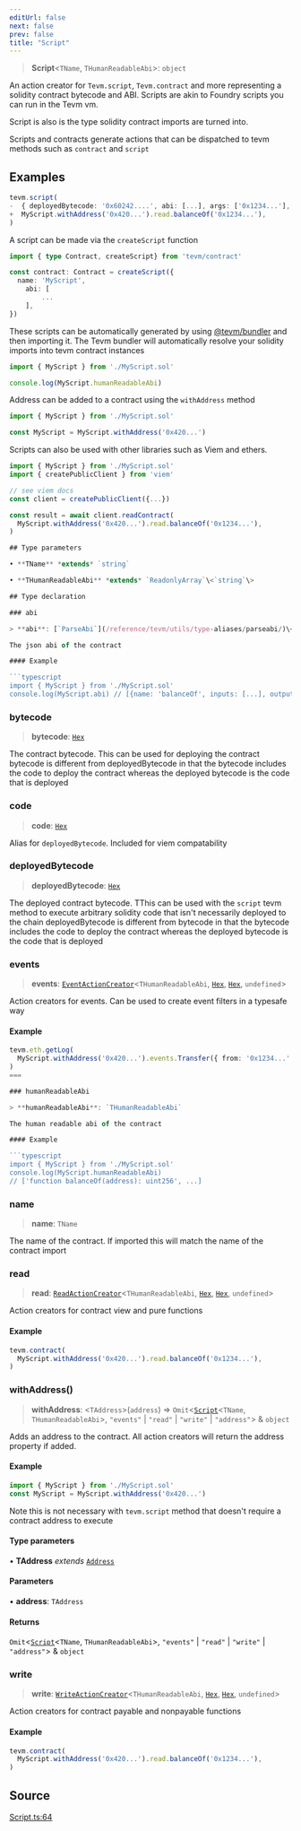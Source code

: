 ```yaml
---
editUrl: false
next: false
prev: false
title: "Script"
---
```


> **Script**\<`TName`, `THumanReadableAbi`\>: `object`

An action creator for `Tevm.script`, `Tevm.contract` and more
representing a solidity contract bytecode and ABI.
Scripts are akin to Foundry scripts you can run in the Tevm vm.

Script is also is the type solidity contract imports are turned into.

Scripts and contracts generate actions that can be dispatched to tevm methods
such as `contract` and `script`

## Examples

```typescript
tevm.script(
-  { deployedBytecode: '0x60242....', abi: [...], args: ['0x1234...'], functionName: 'balanceOf' },
+  MyScript.withAddress('0x420...').read.balanceOf('0x1234...'),
)
```

A script can be made via the `createScript` function

```typescript
import { type Contract, createScript} from 'tevm/contract'

const contract: Contract = createScript({
  name: 'MyScript',
 	abi: [
 		...
 	],
})
```
These scripts can be automatically generated by using [@tevm/bundler](https://todo.todo)
and then importing it. The Tevm bundler will automatically resolve your solidity imports into
tevm contract instances

```typescript
import { MyScript } from './MyScript.sol'

console.log(MyScript.humanReadableAbi)
```
Address can be added to a contract using the `withAddress` method

```typescript
import { MyScript } from './MyScript.sol'

const MyScript = MyScript.withAddress('0x420...')
```
Scripts can also be used with other libraries such as Viem and ethers.

```typescript
import { MyScript } from './MyScript.sol'
import { createPublicClient } from 'viem'

// see viem docs
const client = createPublicClient({...})

const result = await client.readContract(
  MyScript.withAddress('0x420...').read.balanceOf('0x1234...'),
)

## Type parameters

• **TName** *extends* `string`

• **THumanReadableAbi** *extends* `ReadonlyArray`\<`string`\>

## Type declaration

### abi

> **abi**: [`ParseAbi`](/reference/tevm/utils/type-aliases/parseabi/)\<`THumanReadableAbi`\>

The json abi of the contract

#### Example

```typescript
import { MyScript } from './MyScript.sol'
console.log(MyScript.abi) // [{name: 'balanceOf', inputs: [...], outputs: [...], ...}]
```

### bytecode

> **bytecode**: [`Hex`](/reference/tevm/utils/type-aliases/hex/)

The contract bytecode. This can be used for deploying the contract
bytecode is different from deployedBytecode in that the bytecode
includes the code to deploy the contract whereas the deployed
bytecode is the code that is deployed

### code

> **code**: [`Hex`](/reference/tevm/utils/type-aliases/hex/)

Alias for `deployedBytecode`. Included for viem compatability

### deployedBytecode

> **deployedBytecode**: [`Hex`](/reference/tevm/utils/type-aliases/hex/)

The deployed contract bytecode. TThis can be used with the `script` tevm method
to execute arbitrary solidity code that isn't necessarily deployed to the chain
deployedBytecode is different from bytecode in that the bytecode includes the code
to deploy the contract whereas the deployed bytecode is the code that is deployed

### events

> **events**: [`EventActionCreator`](/reference/tevm/contract/type-aliases/eventactioncreator/)\<`THumanReadableAbi`, [`Hex`](/reference/tevm/utils/type-aliases/hex/), [`Hex`](/reference/tevm/utils/type-aliases/hex/), `undefined`\>

Action creators for events. Can be used to create event filters in a typesafe way

#### Example

```typescript
tevm.eth.getLog(
  MyScript.withAddress('0x420...').events.Transfer({ from: '0x1234...' }),
)
===

### humanReadableAbi

> **humanReadableAbi**: `THumanReadableAbi`

The human readable abi of the contract

#### Example

```typescript
import { MyScript } from './MyScript.sol'
console.log(MyScript.humanReadableAbi)
// ['function balanceOf(address): uint256', ...]
```

### name

> **name**: `TName`

The name of the contract. If imported this will match the name of the contract import

### read

> **read**: [`ReadActionCreator`](/reference/tevm/contract/type-aliases/readactioncreator/)\<`THumanReadableAbi`, [`Hex`](/reference/tevm/utils/type-aliases/hex/), [`Hex`](/reference/tevm/utils/type-aliases/hex/), `undefined`\>

Action creators for contract view and pure functions

#### Example

```typescript
tevm.contract(
  MyScript.withAddress('0x420...').read.balanceOf('0x1234...'),
)
```

### withAddress()

> **withAddress**: \<`TAddress`\>(`address`) => `Omit`\<[`Script`](/reference/tevm/contract/type-aliases/script/)\<`TName`, `THumanReadableAbi`\>, `"events"` \| `"read"` \| `"write"` \| `"address"`\> & `object`

Adds an address to the contract. All action creators will return
the address property if added.

#### Example

```typescript
import { MyScript } from './MyScript.sol'
const MyScript = MyScript.withAddress('0x420...')
```
Note this is not necessary with `tevm.script` method that doesn't require
a contract address to execute

#### Type parameters

• **TAddress** *extends* [`Address`](/reference/tevm/utils/type-aliases/address/)

#### Parameters

• **address**: `TAddress`

#### Returns

`Omit`\<[`Script`](/reference/tevm/contract/type-aliases/script/)\<`TName`, `THumanReadableAbi`\>, `"events"` \| `"read"` \| `"write"` \| `"address"`\> & `object`

### write

> **write**: [`WriteActionCreator`](/reference/tevm/contract/type-aliases/writeactioncreator/)\<`THumanReadableAbi`, [`Hex`](/reference/tevm/utils/type-aliases/hex/), [`Hex`](/reference/tevm/utils/type-aliases/hex/), `undefined`\>

Action creators for contract payable and nonpayable functions

#### Example

```typescript
tevm.contract(
  MyScript.withAddress('0x420...').read.balanceOf('0x1234...'),
)
```

## Source

[Script.ts:64](https://github.com/evmts/tevm-monorepo/blob/main/packages/contract/src/Script.ts#L64)
